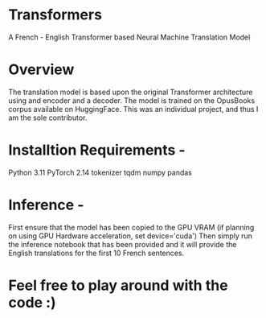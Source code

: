 # Transformers
A French - English Transformer based Neural Machine Translation Model

# Overview
The translation model is based upon the original Transformer architecture using and encoder and a decoder. The model is trained on the OpusBooks corpus available on HuggingFace. This was an individual project, and thus I am the sole contributor.

# Installtion Requirements - 
Python 3.11
PyTorch 2.14
tokenizer
tqdm
numpy
pandas

# Inference - 
First ensure that the model has been copied to the GPU VRAM (if planning on using GPU Hardware acceleration, set device='cuda')
Then simply run the inference notebook that has been provided and it will provide the English translations for the first 10 French sentences.

# Feel free to play around with the code :)
